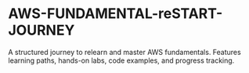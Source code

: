 # AWS-FUNDAMENTAL-reSTART-JOURNEY
A structured journey to relearn and master AWS fundamentals. Features learning paths, hands-on labs, code examples, and progress tracking.

